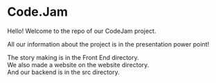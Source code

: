 # Code.Jam
Hello! Welcome to the repo of our CodeJam project.

All our information about the project is in the presentation power point!

The story making is in the Front End directory.  
We also made a website on the website directory.  
And our backend is in the src directory.  
